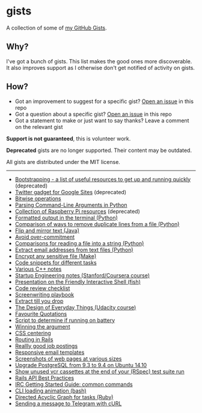 # gists

A collection of some of [my GitHub Gists](https://gist.github.com/dideler?direction=desc&sort=updated).

## Why?

I've got a bunch of gists. This list makes the good ones more discoverable.  
It also improves support as I otherwise don't get notified of activity on gists.

## How?

- Got an improvement to suggest for a specific gist? [Open an issue] in this repo
- Got a question about a specific gist? [Open an issue] in this repo
- Got a statement to make or just want to say thanks? Leave a comment on the relevant gist

**Support is not guaranteed**, this is volunteer work.

**Deprecated** gists are no longer supported. Their content may be outdated.

All gists are distributed under the MIT license.

[open an issue]: ../../issues/new

---

- [Bootstrapping - a list of useful resources to get up and running quickly](https://gist.github.com/dideler/1718200) (deprecated)
- [Twitter gadget for Google Sites](https://gist.github.com/dideler/2153825) (deprecated)
- [Bitwise operations](https://gist.github.com/dideler/2365607)
- [Parsing Command-Line Arguments in Python](https://gist.github.com/dideler/2395703)
- [Collection of Raspberry Pi resources](https://gist.github.com/dideler/3394257) (deprecated)
- [Formatted output in the terminal (Python)](https://gist.github.com/dideler/3814182)
- [Comparison of ways to remove duplicate lines from a file (Python)](https://gist.github.com/dideler/4688053)
- [Flip and mirror text (Java)](https://gist.github.com/dideler/4969581)
- [Avoid over-commitment](https://gist.github.com/dideler/4982537)
- [Comparisons for reading a file into a string (Python)](https://gist.github.com/dideler/5217307)
- [Extract email addresses from text files (Python)](https://gist.github.com/dideler/5219706)
- [Encrypt any sensitive file (Make)](https://gist.github.com/dideler/5219993)
- [Code snippets for different tasks](https://gist.github.com/dideler/5242203)
- [Various C++ notes](https://gist.github.com/dideler/5537024)
- [Startup Engineering notes (Stanford/Coursera course)](https://gist.github.com/dideler/5796745)
- [Presentation on the Friendly Interactive Shell (fish)](https://gist.github.com/dideler/5864376)
- [Code review checklist](https://gist.github.com/dideler/5912225)
- [Screenwriting playbook](https://gist.github.com/dideler/6043168)
- [Extract till you drop](https://gist.github.com/dideler/6136382)
- [The Design of Everyday Things (Udacity course)](https://gist.github.com/dideler/8018644)
- [Favourite Quotations](https://gist.github.com/dideler/8195373)
- [Script to determine if running on battery](https://gist.github.com/dideler/8560508)
- [Winning the argument](https://gist.github.com/dideler/9400531)
- [CSS centering](https://gist.github.com/dideler/10013607)
- [Routing in Rails](https://gist.github.com/dideler/10020345)
- [Reallly good job postings](https://gist.github.com/dideler/10392759)
- [Responsive email templates](https://gist.github.com/dideler/11400235)
- [Screenshots of web pages at various sizes](https://gist.github.com/dideler/814ff4d03a0e12e94dcd)
- [Upgrade PostgreSQL from 9.3 to 9.4 on Ubuntu 14.10](https://gist.github.com/dideler/60c9ce184198666e5ab4)
- [Show unused vcr cassettes at the end of your (RSpec) test suite run](https://gist.github.com/dideler/062a6d6722e137db55b2)
- [Rails API Best Practices](https://gist.github.com/dideler/58041566028ac0f23921)
- [IRC Getting Started Guide: common commands](https://gist.github.com/dideler/c6e491a7c36cf0e07c03)
- [CLI loading animation (bash)](https://gist.github.com/dideler/b0a0ef8b95e683752883)
- [Directed Acyclic Graph for tasks (Ruby)](https://gist.github.com/dideler/07c353deb8071646a39c09de6d96afe7)
- [Sending a message to Telegram with cURL](https://gist.github.com/dideler/85de4d64f66c1966788c1b2304b9caf1)
